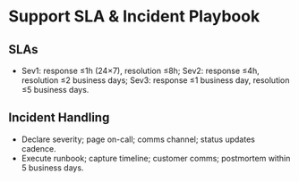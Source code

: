 # Support SLA & Incident Playbook

## SLAs
- Sev1: response ≤1h (24×7), resolution ≤8h; Sev2: response ≤4h, resolution ≤2 business days; Sev3: response ≤1 business day, resolution ≤5 business days.
## Incident Handling
- Declare severity; page on-call; comms channel; status updates cadence.
- Execute runbook; capture timeline; customer comms; postmortem within 5 business days.
